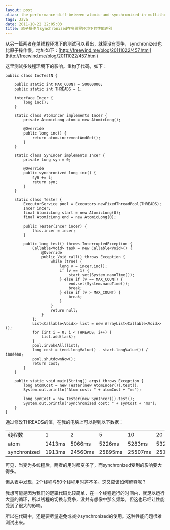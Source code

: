```yaml
---
layout: post
alias: the-performance-diff-between-atomic-and-synchronized-in-multithread-env
tags: Java
date: 2011-10-22 22:05:03
title: 原子操作与synchronized在多线程环境下的性能差别
---
```


从另一篇两者在单线程环境下的测试可以看出，就算没有竞争，synchronized也比原子操作慢。地址如下：[http://freewind.me/blog/20111022/457.html](http://freewind.me/blog/20111022/457.html)

这里测试多线程环境下的影响。重构了代码，如下：

 <span id="more-458"></span> 

```
public class IncTestN {

    public static int MAX_COUNT = 50000000;
    public static int THREADS = 1;

    interface Incer {
        long inc();
    }

    static class AtomIncer implements Incer {
        private AtomicLong atom = new AtomicLong();

        @Override
        public long inc() {
            return atom.incrementAndGet();
        }
    }

    static class SynIncer implements Incer {
        private long syn = 0;

        @Override
        public synchronized long inc() {
            syn += 1;
            return syn;
        }
    }

    static class Tester {
        ExecutorService pool = Executors.newFixedThreadPool(THREADS);
        Incer incer;
        final AtomicLong start = new AtomicLong(0);
        final AtomicLong end = new AtomicLong(0);

        public Tester(Incer incer) {
            this.incer = incer;
        }

        public long test() throws InterruptedException {
            Callable<Void> task = new Callable<Void>() {
                @Override
                public Void call() throws Exception {
                    while (true) {
                        long v = incer.inc();
                        if (v == 1) {
                            start.set(System.nanoTime());
                        } else if (v == MAX_COUNT) {
                            end.set(System.nanoTime());
                            break;
                        } else if (v > MAX_COUNT) {
                            break;
                        }
                    }
                    return null;
                }
            };
            List<Callable<Void>> list = new ArrayList<Callable<Void>>();
            for (int i = 0; i < THREADS; i++) {
                list.add(task);
            }
            pool.invokeAll(list);
            long cost = (end.longValue() - start.longValue()) / 1000000;
            pool.shutdownNow();
            return cost;
        }
    }

    public static void main(String[] args) throws Exception {
        long atomCost = new Tester(new AtomIncer()).test();
        System.out.println("Atom cost: " + atomCost + "ms");

        long synCost = new Tester(new SynIncer()).test();
        System.out.println("Synchronized cost: " + synCost + "ms");
    }
}
```

通过修改THREADS的值，在我的电脑上可以得到以下数据：

<table width="650">
<tbody>
<tr>
<td>线程数</td>
<td>1</td>
<td>2</td>
<td>5</td>
<td>10</td>
<td>20</td>
<td>50</td>
</tr>
<tr>
<td>atom</td>
<td>1413ms</td>
<td>5066ms</td>
<td>5226ms</td>
<td>5283ms</td>
<td>5328ms</td>
<td>5248ms</td>
</tr>
<tr>
<td>synchronized</td>
<td>1913ms</td>
<td>24560ms</td>
<td>25895ms</td>
<td>25507ms</td>
<td>25172ms</td>
<td>25459ms</td>
</tr>
</tbody>
</table>

可见，当变为多线程后，两者的用时都变多了，而synchronized受到的影响要大得多。

但从表中发现，2个线程与50个线程用时差不多。这又应该如何解释呢？

我想可能是因为我们的逻辑代码比较简单，在一个线程运行的时间内，就足以运行大量的循环，所以线程的切换与竞争，没并有想像中那么频繁。但这也已经让性能受到了很大的影响。

所以在代码中，还是要尽量避免或减少synchronized的使用。这种性能问题很难测试出来。

